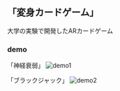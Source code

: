 ## 「変身カードゲーム」

大学の実験で開発したARカードゲーム

### demo
「神経衰弱」
![demo1](https://github.com/user-attachments/assets/082b83a5-9f6b-4de5-9a40-847d0fe751aa)

「ブラックジャック」
![demo2](https://github.com/user-attachments/assets/c44952e5-09ba-426c-9df3-f8f4b721645f)


